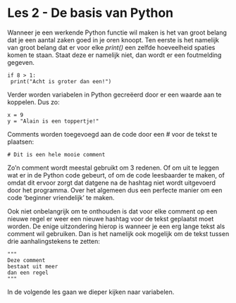 # Les 2 - De basis van Python

Wanneer je een werkende Python functie wil maken is het van groot belang dat je een aantal zaken goed in je oren knoopt. Ten eerste is het namelijk van groot belang dat er voor elke _print()_ een zelfde hoeveelheid spaties komen te staan. Staat deze er namelijk niet, dan wordt er een foutmelding gegeven. 

<pre><code class="python">if 8 > 1:
 print("Acht is groter dan een!")</code></pre>

Verder worden variabelen in Python gecreëerd door er een waarde aan te koppelen. Dus zo:

<pre><code class="python">x = 9
y = "Alain is een toppertje!"</code></pre>

Comments worden toegevoegd aan de code door een # voor de tekst te plaatsen: 

<pre><code class="python"># Dit is een hele mooie comment</code></pre>

Zo’n comment wordt meestal gebruikt om 3 redenen. Of om uit te leggen wat er in de Python code gebeurt, of om de code leesbaarder te maken, of omdat dit ervoor zorgt dat datgene na de hashtag niet wordt uitgevoerd door het programma. Over het algemeen dus een perfecte manier om een code ‘beginner vriendelijk’ te maken. 

Ook niet onbelangrijk om te onthouden is dat voor elke comment op een nieuwe regel er weer een nieuwe hashtag voor de tekst geplaatst moet worden. De enige uitzondering hierop is wanneer je een erg lange tekst als comment wil gebruiken. Dan is het namelijk ook mogelijk om de tekst tussen drie aanhalingstekens te zetten:

<pre><code class="python">"""
Deze comment
bestaat uit meer
dan een regel
"""</code></pre>

In de volgende les gaan we dieper kijken naar variabelen.